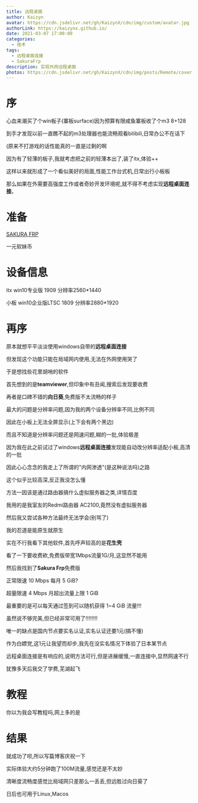 ```yaml
---
title: 远程桌面
author: Kaizyn
avatar: https://cdn.jsdelivr.net/gh/KaizynX/cdn/img/custom/avatar.jpg
authorLink: https://kaizynx.github.io/
date: 2021-03-07 17:00:00
categories:
  - 技术
tags:
  - 远程桌面连接
  - SakuraFrp
description: 实现外网远程桌面
photos: https://cdn.jsdelivr.net/gh/KaizynX/cdn/img/posts/Remote/cover.jpg
---
```

# 序

心血来潮买了个win板子(寨板surface)因为预算有限咸鱼寨板收了个m3 8+128

到手才发现以前一直瞧不起的m3处理器也能流畅观看bilibili,日常办公不在话下

(原来不打游戏的话性能真的一直是过剩的啊

因为有了轻薄的板子,我就考虑把之前的轻薄本出了,装了itx,体验++

这样以来就形成了一个看似美好的局面,性能工作台式机,日常出行小板板

那么如果在外需要高强度工作或者奇妙开发环境呢,就不得不考虑实现**远程桌面连接**。

# 准备

[SAKURA FRP](https://www.natfrp.com/)

一元软妹币

# 设备信息

itx win10专业版 1909 分辨率2560*1440

小板 win10企业版LTSC 1809 分辨率2880*1920

# 再序

原本就想平平淡淡使用windows自带的**远程桌面连接**

但发现这个功能只能在局域网内使用,无法在外网使用哭了

于是想找些花里胡哨的软件

首先想到的是**teamviewer**,但印象中有丑闻,搜索后发现要收费

再者是口碑不错的**向日葵**,免费版不太流畅的样子

最大的问题是分辨率问题,因为我的两个设备分辨率不同,比例不同

因此在小板上无法全屏显示(上下会有两个黑边)

而且不知道是分辨率问题还是网速问题,糊的一批,体验极差

因为我在此之前试过了windows**远程桌面连接**发现能自动改分辨率适配小板,高清的一批

因此心心念念的我走上了所谓的"内网渗透"(是这种说法吗)之路

这个似乎比较高深,反正我没怎么懂

方法一因该是通过路由器搞什么虚拟服务器之类,详情百度

我用的是我室友的Redmi路由器 AC2100,竟然没有虚拟服务器

然后我又尝试各种方法最终无法学会(别骂了)

我的忍道是能原生就原生

实在不行我看下其他软件,首先呼声较高的是**花生壳**

看了一下要收费欸,免费版带宽1Mbps流量1G/月,这显然不能用

然后我找到了**Sakura Frp**免费版

正常限速 10 Mbps 每月 5 GiB?

超量限速 4 Mbps 月超出流量上限 1 GiB

最重要的是可以每天通过签到可以随机获得 1~4 GiB 流量!!!

虽然说不够完美,但已经非常可用了!!!!!!!!

唯一的缺点是国内节点要实名认证,实名认证还要1元(搞不懂)

作为白嫖党,这1元让我望而却步,我先在没实名情况下体验了日本某节点

远程桌面连接是有响应的,说明方法可行,但是进展缓慢,一直连接中,显然网速不行

犹豫多天后我交了学费,芜湖起飞

# 教程

你以为我会写教程吗,网上多的是

# 结果

就成功了呗,所以写篇博客庆祝一下

实际体验大约5分钟跑了100M流量,感觉还是不太妙

清晰度流畅度感觉比局域网只差那么一丢丢,但远胜过向日葵了

日后也可用于Linux,Macos